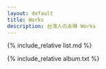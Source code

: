 ```yaml
---
layout: default
title: Works
description: 台湾人の永琳 Works
---
```


{% include_relative list.md %}

{% include_relative album.txt %}
